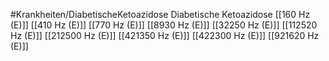 #Krankheiten/DiabetischeKetoazidose
Diabetische Ketoazidose
[[160 Hz (E)]]
[[410 Hz (E)]]
[[770 Hz (E)]]
[[8930 Hz (E)]]
[[32250 Hz (E)]]
[[112520 Hz (E)]]
[[212500 Hz (E)]]
[[421350 Hz (E)]]
[[422300 Hz (E)]]
[[921620 Hz (E)]]